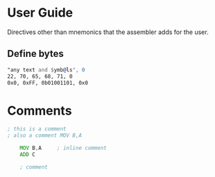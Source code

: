 # User Guide

Directives other than mnemonics that the assembler adds for the user.

## Define bytes
```asm
"any text and $ymb@ls", 0
22, 70, 65, 68, 71, 0
0x0, 0xFF, 0b01001101, 0x0
```

# Comments
```asm
; this is a comment
; also a comment MOV B,A

    MOV B,A     ; inline comment
    ADD C

    ; comment
```

